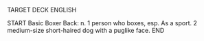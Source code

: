 TARGET DECK
ENGLISH

START
Basic
Boxer
Back: n. 1 person who boxes, esp. As a sport. 2 medium-size short-haired dog with a puglike face.
END
